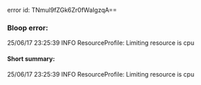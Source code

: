 error id: TNmul9fZGk6Zr0fWaIgzqA==
### Bloop error:

25/06/17 23:25:39 INFO ResourceProfile: Limiting resource is cpu
#### Short summary: 

25/06/17 23:25:39 INFO ResourceProfile: Limiting resource is cpu